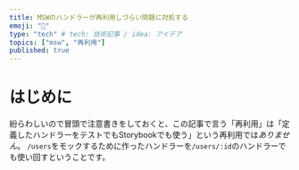 ```yaml
---
title: MSWのハンドラーが再利用しづらい問題に対処する
emoji: "💪"
type: "tech" # tech: 技術記事 / idea: アイデア
topics: ["msw", "再利用"]
published: true
---
```


# はじめに

紛らわしいので冒頭で注意書きをしておくと、この記事で言う「再利用」は「定義したハンドラーをテストでもStorybookでも使う」という再利用では*ありません*。
`/users`をモックするために作ったハンドラーを`/users/:id`のハンドラーでも使い回すということです。
